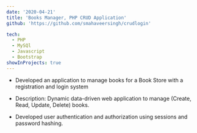 ```yaml
---
date: '2020-04-21'
title: 'Books Manager, PHP CRUD Application'
github: 'https://github.com/smahaveersingh/crudlogin'

tech:
  - PHP
  - MySQl
  - Javascript
  - Bootstrap
showInProjects: true
---
```


 - Developed an application to manage books for a Book Store with a registration and login system

 - Description: Dynamic data-driven web application to manage (Create, Read, Update,
Delete) books.

 - Developed user authentication and authorization using sessions and password hashing.
